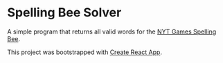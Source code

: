 # Spelling Bee Solver

A simple program that returns all valid words for the [NYT Games Spelling Bee](https://www.nytimes.com/puzzles/spelling-bee).

This project was bootstrapped with [Create React App](https://github.com/facebook/create-react-app).
